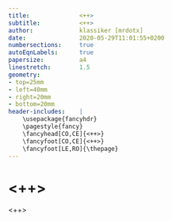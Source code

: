 ```yaml
---
title:              <++>
subtitle:           <++>
author:             klassiker [mrdotx]
date:               2020-05-29T11:01:55+0200
numbersections:     true
autoEqnLabels:      true
papersize:          a4
linestretch:        1.5
geometry:
- top=25mm
- left=40mm
- right=20mm
- bottom=20mm
header-includes:    |
    \usepackage{fancyhdr}
    \pagestyle{fancy}
    \fancyhead[CO,CE]{<++>}
    \fancyfoot[CO,CE]{<++>}
    \fancyfoot[LE,RO]{\thepage}
---
```


# <++>

<++>

